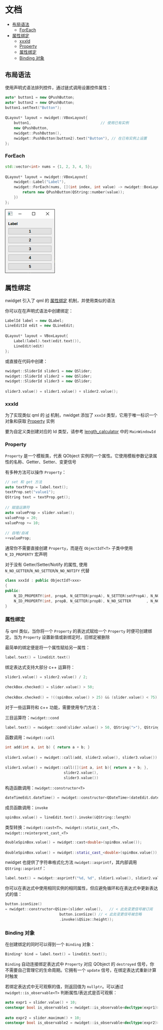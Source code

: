 # 文档

- [布局语法](#布局语法)
  - [ForEach](#foreach)
- [属性绑定](#属性绑定)
  - [xxxId](#xxxid)
  - [Property](#property)
  - [属性绑定](#属性绑定-1)
  - [Binding 对象](#binding-对象)

## 布局语法

使用声明式语法排列控件，通过链式调用设置控件属性：

```cpp
auto* button1 = new QPushButton;
auto* button2 = new QPushButton;
button1.setText("Button");

QLayout* layout = nwidget::VBoxLayout{
    button1,                                // 使用已有实例
    new QPushButton,
    nwidget::PushButton(),
    nwidget::PushButton(button2).text("Button"), // 在已有实例上设置
};
```

### ForEach

```cpp
std::vector<int> nums = {1, 2, 3, 4, 5};

QLayout* layout = nwidget::VBoxLayout{
    nwidget::Label("Label"),
    nwidget::ForEach(nums, [](int index, int value) -> nwidget::BoxLayoutItem {
        return new QPushButton(QString::number(value));
    })
};
```

![](../img/foreach_example.png)

## 属性绑定

nwidget 引入了 qml 的 [属性绑定](https://doc.qt.io/qt-6/qtqml-syntax-propertybinding.html) 机制，并使用类似的语法

你可以在在声明式语法中创建绑定：

```cpp
LabelId label = new QLabel;
LineEditId edit = new QLineEdit;

QLayout* layout = VBoxLayout{
    Label(label).text(edit.text()),
    LineEdit(edit)
};
```

或直接在代码中创建：

```cpp
nwidget::SliderId slider1 = new QSlider;
nwidget::SliderId slider2 = new QSlider;
nwidget::SliderId slider3 = new QSlider;

slider3.value() = slider1.value() + slider2.value();
```

### xxxId

为了实现类似 qml 的 [id](https://doc.qt.io/qt-6/qtqml-syntax-objectattributes.html#the-id-attribute) 机制，nwidget 添加了 `xxxId` 类型，它用于唯一标识一个对象和获取 [Property](#property) 实例

要为自定义类创建对应的 Id 类型，请参考 [length_calculator](../../examples/length_calculator/mainwindow.cpp) 中的 `MainWindowId`

### Property

`Property` 是一个模板类，代表 QObject 实例的一个属性。它使用模板参数记录属性的名称、Getter、Setter、变更信号

有多种方法可以操作 `Property`：

```cpp
// set 和 get 方法
auto textProp = label.text();
textProp.set("value1");
QString text = textProp.get();

// 赋值运算符
auto valueProp = slider.value();
valueProp = 20;
valueProp += 10;

// 自增/自减
++valueProp;
```

通常你不需要直接创建 `Property`，而是在 `ObjectIdT<T>` 子类中使用 `N_ID_PROPERTY` 宏声明

对于没有 Getter/Setter/Notify 的属性, 使用 `N_NO_GETTER`/`N_NO_SETTER`/`N_NO_NOTIFY` 代替

```cpp
class xxxId : public ObjectIdT<xxx>
{
public:
    N_ID_PROPERTY(int, propA, N_GETTER(propA), N_SETTER(setPropA), N_NOTIFY(propAChanged))
    N_ID_PROPERTY(int, propB, N_GETTER(propB), N_NO_SETTER       , N_NO_NOTIFY           )
}
```

### 属性绑定

与 qml 类似，当你将一个 `Property` 的表达式赋给一个 `Property` 时便可创建绑定。当为 `Property` 设置新值或新绑定时，旧绑定被删除

最简单的绑定便是将一个属性赋给另一属性：

```cpp
label.text() = lineEdit.text()
```

绑定表达式支持大部分 c++ 运算符：

```cpp
slider1.value() = slider2.value() / 2;

checkBox.checked() = slider.value() > 50;

checkBox.checked() = !((spinBox.value() > 25) && (slider.value() < 75));
```

对于一些运算符和 c++ 功能，需要使用专门方法：

三目运算符：`nwidget::cond`

```cpp
label.text() = nwidget::cond(slider.value() > 50, QString(">"), QString("<"));
```

函数调用：`nwidget::call`

```cpp
int add(int a, int b) { return a + b; }

slider1.value() = nwidget::call(add, slider2.value(), slider3.value())

slider1.value() = nwidget::call([](int a, int b){ return a + b; },
                           slider2.value(),
                           slider3.value())
```

构造函数调用：`nwidget::constructor<T>`

```cpp
dateTimeEdit.dateTime() = nwidget::constructor<QDateTime>(dateEdit.date(), timeEdit.time());
```

成员函数调用：`invoke`

```cpp
spinBox.value() = lineEdit.text().invoke(&QString::length)
```

类型转换：`nwidget::cast<T>`、`nwidget::static_cast_<T>`、`nwidget::reinterpret_cast_<T>`

```cpp
doubleSpinBox.value() = nwidget::cast<double>(spinBox.value());

doubleSpinBox.value() = nwidget::static_cast_<double>(spinBox.value());
```

nwidget 也提供了字符串格式化方法 `nwidget::asprintf`，其内部调用 `QString::asprintf`：

```cpp
label.text() = nwidget::asprintf("%d, %d", sldier1.value(), sldier2.value());
```

你可以在表达式中使用相同实例的相同属性，但应避免循环和在表达式中更新表达式的值：

```cpp
button.iconSize()
= nwidget::constructor<QSize>(slider.value(),   // < 此处变更信号被订阅
                         button.iconSize() // < 此处变更信号被忽略
                         .invoke(&QSize::height));
```

### Binding 对象

在创建绑定的同时可以得到一个 `Binding` 对象：

```cpp
Binding* bind = label.text() = lineEdit.text();
```

`Binding` 自动连接绑定表达式中 `Property` 对应 QObject 的 `destroyed` 信号，你不需要自己管理它的生命周期。它拥有一个 `update` 信号，在绑定表达式重新计算时触发

若绑定表达式中无可观察的值，则返回值为 `nullptr`。可以通过 `nwidget::is_observable<T>` 判断属性/表达式是否可观察：

```cpp
auto expr1 = slider.value() + 10;
constexpr bool is_observable1 = nwidget::is_observable<decltype(expr1)>::value // true

auto expr2 = slider.maximum() + 10;
constexpr bool is_observable2 = nwidget::is_observable<decltype(expr2)>::value // false
```
